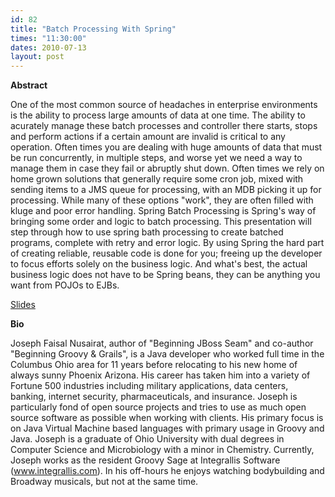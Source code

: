 ```yaml
---
id: 82
title: "Batch Processing With Spring"
times: "11:30:00"
dates: 2010-07-13
layout: post
---
```

 **Abstract**

One of the most common source of headaches in enterprise environments is the ability to process large amounts of data at one time. The ability to acurately manage these batch processes and controller there starts, stops and perform actions if a certain amount are invalid is critical to any operation. Often times you are dealing with huge amounts of data that must be run concurrently, in multiple steps, and worse yet we need a way to manage them in case they fail or abruptly shut down. Often times we rely on home grown solutions that generally require some cron job, mixed with sending items to a JMS queue for processing, with an MDB picking it up for processing. While many of these options "work", they are often filled with kluge and poor error handling. Spring Batch Processing is Spring's way of bringing some order and logic to batch processing. This presentation will step through how to use spring bath processing to create batched programs, complete with retry and error logic. By using Spring the hard part of creating reliable, reusable code is done for you; freeing up the developer to focus efforts solely on the business logic. And what's best, the actual business logic does not have to be Spring beans, they can be anything you want from POJOs to EJBs.

[Slides](http://github.com/nusairat/spring_batch_demo/raw/master/Batch%20Processing%20in%20Spring.pdf)

**Bio**

Joseph Faisal Nusairat, author of "Beginning JBoss Seam" and co-author "Beginning Groovy & Grails", is a Java developer who worked full time in the Columbus Ohio area for 11 years before relocating to his new home of always sunny Phoenix Arizona. His career has taken him into a variety of Fortune 500 industries including military applications, data centers, banking, internet security, pharmaceuticals, and insurance. Joseph is particularly fond of open source projects and tries to use as much open source software as possible when working with clients. His primary focus is on Java Virtual Machine based languages with primary usage in Groovy and Java. Joseph is a graduate of Ohio University with dual degrees in Computer Science and Microbiology with a minor in Chemistry. Currently, Joseph works as the resident Groovy Sage at Integrallis Software (www.integrallis.com). In his off-hours he enjoys watching bodybuilding and Broadway musicals, but not at the same time.

